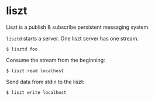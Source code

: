 # liszt

Liszt is a publish & subscribe persistent messaging system.

`lisztd` starts a server. One liszt server has one stream.

```
$ lisztd foo
```

Consume the stream from the beginning:

```
$ liszt read localhost
```

Send data from stdin to the liszt:

```
$ liszt write localhost
```
